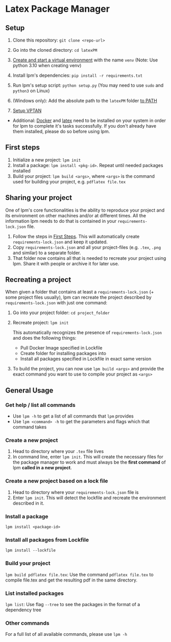 # Latex Package Manager
## Setup
1. Clone this repository: `git clone <repo-url>`

2. Go into the cloned directory: `cd latexPM` 

3. [Create and start a virtual environment](https://python.land/virtual-environments/virtualenv) with the name `venv` (Note: Use python 3.10 when creating venv)

4. Install lpm's dependencies: `pip install -r requirements.txt`

5. Run lpm's setup script: `python setup.py` (You may need to use `sudo` and `python3` on Linux)

6. (Windows only): Add the absolute path to the `latexPM` folder [to PATH](https://linuxhint.com/add-directory-to-path-environment-variables-windows/)

7. [Setup VPTAN](https://github.com/SidlerD/VPTAN#setup)

- Additional: [Docker](https://docs.docker.com/get-docker/) and [latex](https://www.latex-project.org/get/) need to be installed on your system in order for lpm to complete it's tasks successfully. If you don't already have them installed, please do so before using lpm.


## First steps
1. Initialize a new project: `lpm init`
2. Install a package: `lpm install <pkg-id>`. Repeat until needed packages installed
3. Build your project: `lpm build <args>`, where `<args>` is the command used for building your project, e.g. `pdflatex file.tex`


## Sharing your project
One of lpm's core functionalities is the ability to reproduce your project and its environment on other machines and/or at different times. All the information lpm needs to do that is contained in your `requirements-lock.json` file.

1. Follow the steps in [First Steps](#first-steps). This will automatically create `requirements-lock.json` and keep it updated.
2. Copy `requirements-lock.json` and all your project-files (e.g. `.tex`, `.png` and similar) to a separate folder.
3. That folder now contains all that is needed to recreate your project using lpm. Share it with people or archive it for later use.

## Recreating a project
When given a folder that contains at least a `requirements-lock.json` (+ some project files usually), lpm can recreate the project described by `requirements-lock.json` with just one command:

1. Go into your project folder: `cd project_folder`
2. Recreate project: `lpm init`

    This automatically recognizes the presence of `requirements-lock.json` and does the following things:
    - Pull Docker Image specified in Lockfile
    - Create folder for installing packages into
    - Install all packages specified in Lockfile in exact same version

3. To build the project, you can now use `lpm build <args>` and provide the exact command you want to use to compile your project as `<args>`


## General Usage
### Get help / list all commands
- Use `lpm -h` to get a list of all commands that `lpm` provides
- Use `lpm <command> -h` to get the parameters and flags which that command takes


### Create a new project
1. Head to directory where your `.tex` file lives
2. In command line, enter `lpm init`. This will create the necessary files for the package manager to work and must always be the __first command__ of lpm __called in a new project__.

### Create a new project based on a lock file
1. Head to directory where your `requirements-lock.json` file is
2. Enter `lpm init`. This will detect the lockfile and recreate the environment described in it.

### Install a package
`lpm install <package-id>`

### Install all packages from Lockfile
`lpm install --lockfile`

### Build your project
`lpm build pdflatex file.tex`: Use the command `pdflatex file.tex` to compile file.tex and get the resulting pdf in the same directory. 

### List installed packages
`lpm list`: Use flag `--tree` to see the packages in the format of a dependency tree

### Other commands
For a full list of all available commands, please use `lpm -h`